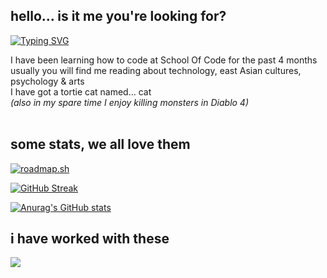 ## hello... is it me you're looking for?

[![Typing SVG](https://readme-typing-svg.demolab.com?font=Lato&weight=500&size=18&pause=1000&color=65C9FF&background=FFFFFF00&vCenter=true&width=500&height=18&lines=welcome+to+my+GitHub+page%2C+Wanderer;my+name+is+Paulina;it's+nice+to+meet+you;how+are+you+feeling+today%3F)](https://git.io/typing-svg)

I have been learning how to code at School Of Code for the past 4 months<br>
usually you will find me reading about technology, east Asian cultures, psychology & arts<br>
I have got a tortie cat named... cat<br>
*(also in my spare time I enjoy killing monsters in Diablo 4)*<br><br>

## some stats, we all love them

[![roadmap.sh](https://roadmap.sh/card/wide/66c701ca92ec1a8a73ac8bc4?variant=dark&roadmaps=frontend%2Cfull-stack%2Cux-design%2Cjavascript)](https://roadmap.sh)

[![GitHub Streak](https://streak-stats.demolab.com?user=peposlawa&theme=shadow-brown&border_radius=7&date_format=j%20M%5B%20Y%5D&card_width=500&card_height=190&excludeDaysLabel=21262D&background=0C1117&border=21262D&stroke=21262D&ring=65C9FF&fire=FF4F6D&currStreakNum=AEAEAE&sideNums=F9FAFB&currStreakLabel=F9FAFB&sideLabels=8D8D8D&dates=404A58)](https://git.io/streak-stats)

[![Anurag's GitHub stats](https://github-readme-stats.vercel.app/api?username=peposlawa&bg_color=0C1117&border_color=21262D&text_color=7D848E&title_color=65C9FF&icon_color=65C9FF&card_width=500)](https://github.com/anuraghazra/github-readme-stats)

## i have worked with these

<p align="left">
  <a href="https://skillicons.dev">
    <img src="https://skillicons.dev/icons?i=git,github,js,html,css,express,nextjs,nodejs,react,vite,docker,postman,vercel,vscode,windows,apple,figma,blender,ps,ai,pr,obsidian,linkedin,discord,instagram,codepen&perline=10" />
  </a>
</p>
